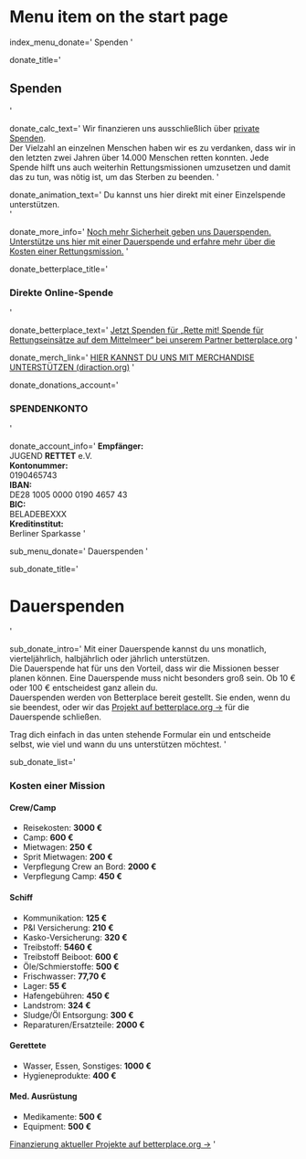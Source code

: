 # Menu item on the start page
index_menu_donate='
Spenden
'

donate_title='
## Spenden
'

donate_calc_text='
Wir finanzieren uns ausschließlich über [private Spenden](/faq#17_Warum_akzeptieren_wir_nur_private_Spenden_).  
Der Vielzahl an einzelnen Menschen haben wir es zu verdanken, dass wir in den letzten zwei Jahren über 14.000 Menschen retten konnten. Jede Spende hilft uns auch weiterhin Rettungsmissionen umzusetzen und damit das zu tun, was nötig ist, um das Sterben zu beenden.
'

donate_animation_text='
Du kannst uns hier direkt mit einer Einzelspende unterstützen.  
'

donate_more_info='
[Noch mehr Sicherheit geben uns Dauerspenden.  
Unterstütze uns hier mit einer Dauerspende und erfahre mehr über die Kosten einer Rettungsmission.](./donations)
'

donate_betterplace_title='
### Direkte Online-Spende
'

donate_betterplace_text='
[Jetzt Spenden für „Rette mit! Spende für Rettungseinsätze auf dem Mittelmeer“ bei unserem Partner betterplace.org](/betterplace)
'

donate_merch_link='
[HIER KANNST DU UNS MIT MERCHANDISE UNTERSTÜTZEN (diraction.org)](/merch)
'

donate_donations_account='
### SPENDENKONTO
'

donate_account_info='
**Empfänger:**  
JUGEND **RETTET** e.V.  
**Kontonummer:**  
0190465743  
**IBAN:**  
DE28 1005 0000 0190 4657 43  
**BIC:**  
BELADEBEXXX  
**Kreditinstitut:**  
Berliner Sparkasse
'

sub_menu_donate='
Dauerspenden
'

sub_donate_title='
# Dauerspenden
'

sub_donate_intro='
Mit einer Dauerspende kannst du uns monatlich, vierteljährlich, halbjährlich oder jährlich unterstützen.  
Die Dauerspende hat für uns den Vorteil, dass wir die Missionen besser planen können. Eine Dauerspende muss nicht besonders groß sein. Ob 10 € oder 100 € entscheidest ganz allein du.  
Dauerspenden werden von Betterplace bereit gestellt. Sie enden, wenn du sie beendest, oder wir das [Projekt auf betterplace.org →](/betterplace) für die Dauerspende schließen.  

Trag dich einfach in das unten stehende Formular ein und entscheide selbst, wie viel und wann du uns unterstützen möchtest. 
'

sub_donate_list='
### Kosten einer Mission

#### Crew/Camp

* Reisekosten: **3000 €** 
* Camp: **600 €**
* Mietwagen: **250 €**
* Sprit Mietwagen: **200 €**
* Verpflegung Crew an Bord: **2000 €**
* Verpflegung Camp: **450 €**

#### Schiff

* Kommunikation: **125 €**
* P&I Versicherung: **210 €**
* Kasko-Versicherung: **320 €**
* Treibstoff: **5460 €**
* Treibstoff Beiboot: **600 €**
* Öle/Schmierstoffe: **500 €**
* Frischwasser: **77,70 €**
* Lager: **55 €**
* Hafengebühren: **450 €**
* Landstrom: **324 €**
* Sludge/Öl Entsorgung: **300 €**
* Reparaturen/Ersatzteile: **2000 €**

#### Gerettete

* Wasser, Essen, Sonstiges: **1000 €**
* Hygieneprodukte: **400 €**

#### Med. Ausrüstung

* Medikamente: **500 €**
* Equipment: **500 €**

[Finanzierung aktueller Projekte auf betterplace.org →](/betterplace)
'
